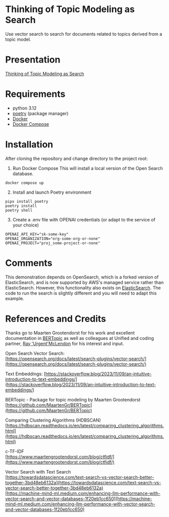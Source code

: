 # Thinking of Topic Modeling as Search
Use vector search to search for documents related to topics derived from a topic
model.

# Presentation
[Thinking of Topic Modeling as Search](https://docs.google.com/presentation/d/1UfaDLzG9WvTeP8I64za-ycwnst8bXMzx/edit?usp=sharing&ouid=105992325138979778362&rtpof=true&sd=true)


# Requirements
- python 3.12
- [poetry]() (package manager)
- [Docker]()
- [Docker Compose](https://docs.docker.com/compose/install/)

# Installation
After cloning the repository and change directory to the project root:

1. Run Docker Compose
This will install a local version of the Open Search database.
```
docker compose up
```
2. Install and launch Poetry environment
 ```
 pipx install poetry
 poetry install
 poetry shell
 ```
3. Create a .env file with OPENAI credentials (or adapt to the service of your choice)
```
OPENAI_API_KEY="sk-some-key"
OPENAI_ORGANIZATION="org-some-org-or-none"
OPENAI_PROJECT="proj_some-project-or-none"
```
# Comments
This demonstration depends on OpenSearch, which is a forked version of
ElasticSearch, and is now supported by AWS's managed service rather than
ElasticSearch. However, this functionality also exists on
[ElasticSearch](https://www.elastic.co/guide/en/elasticsearch/reference/current/dense-vector.html).
The code to run the search is slightly different and you will need to adapt this example.

# References and Credits
Thanks go to Maarten Grootendorst for his work and excellent documentation in
[BERTopic](https://github.com/MaartenGr/BERTopic) as well as colleagues at
Unified and coding partner, [Ray 'Urgent'McLendon](https://www.linkedin.com/in/raymclendon/) for his interest and input.

Open Search Vector Search:  
[https://opensearch.org/docs/latest/search-plugins/vector-search/](https://opensearch.org/docs/latest/search-plugins/vector-search/)

Text Embeddings:
[https://stackoverflow.blog/2023/11/09/an-intuitive-introduction-to-text-embeddings/]  
(https://stackoverflow.blog/2023/11/09/an-intuitive-introduction-to-text-embeddings/)

BERTopic - Package for topic modeling by Maarten Grootendorst  
[https://github.com/MaartenGr/BERTopic](https://github.com/MaartenGr/BERTopic)

Comparing Clustering Algorithms (HDBSCAN)  
[https://hdbscan.readthedocs.io/en/latest/comparing_clustering_algorithms.html](https://hdbscan.readthedocs.io/en/latest/comparing_clustering_algorithms.html)

c-TF-IDF  
[https://www.maartengrootendorst.com/blog/ctfidf/](https://www.maartengrootendorst.com/blog/ctfidf/)

Vector Search with Text Search  
[https://towardsdatascience.com/text-search-vs-vector-search-better-together-3bd48eb6132a](https://towardsdatascience.com/text-search-vs-vector-search-better-together-3bd48eb6132a)  
[https://machine-mind-ml.medium.com/enhancing-llm-performance-with-vector-search-and-vector-databases-1f20eb1cc650](https://machine-mind-ml.medium.com/enhancing-llm-performance-with-vector-search-and-vector-databases-1f20eb1cc650)

